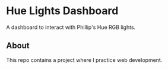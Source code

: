 # Hue Lights Dashboard

A dashboard to interact with Phillip's Hue RGB lights.

## About
This repo contains a project where I practice web development.
